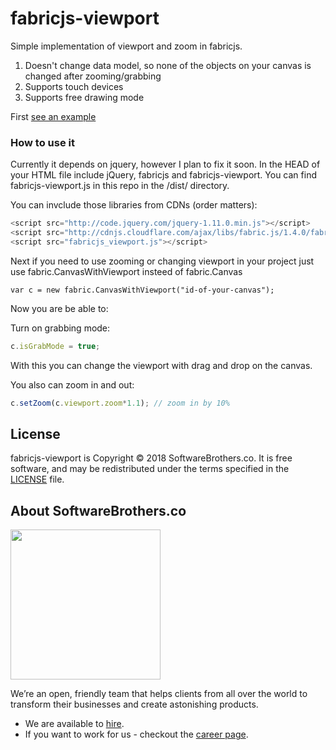 # fabricjs-viewport

Simple implementation of viewport and zoom in fabricjs. 

1. Doesn't change data model, so none of the objects on your canvas is changed after zooming/grabbing
2. Supports touch devices
3. Supports free drawing mode

First [see an example](http://softwarebrothers.github.io/fabricjs-viewport/)

### How to use it

Currently it depends on jquery, however I plan to fix it soon.
In the HEAD of your HTML file include jQuery, fabricjs and fabricjs-viewport. You can find fabricjs-viewport.js in this repo in the /dist/ directory.

You can invclude those libraries from CDNs (order matters):

```javascript
<script src="http://code.jquery.com/jquery-1.11.0.min.js"></script>
<script src="http://cdnjs.cloudflare.com/ajax/libs/fabric.js/1.4.0/fabric.min.js"></script>
<script src="fabricjs_viewport.js"></script>
```

Next if you need to use zooming or changing viewport in your project just use fabric.CanvasWithViewport insteed of fabric.Canvas

    var c = new fabric.CanvasWithViewport("id-of-your-canvas");

Now you are be able to:

Turn on grabbing mode:

```javascript
c.isGrabMode = true;
```

With this you can change the viewport with drag and drop on the canvas.

You also can zoom in and out: 

```javascript
c.setZoom(c.viewport.zoom*1.1); // zoom in by 10%
```

## License

fabricjs-viewport is Copyright © 2018 SoftwareBrothers.co. It is free software, and may be redistributed under the terms specified in the [LICENSE](LICENSE.md) file.

## About SoftwareBrothers.co

<img src="https://softwarebrothers.co/assets/images/software-brothers-logo-full.svg" width=240>


We’re an open, friendly team that helps clients from all over the world to transform their businesses and create astonishing products.

* We are available to [hire](https://softwarebrothers.co/contact).
* If you want to work for us - checkout the [career page](https://softwarebrothers.co/career).
